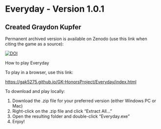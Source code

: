 # Everyday - Version 1.0.1
## Created Graydon Kupfer

Permanent archived version is available on Zenodo (use this link when citing the game as a source):

[![DOI](https://zenodo.org/badge/DOI/10.5281/zenodo.10892446.svg)](https://doi.org/10.5281/zenodo.10892446)

How to play Everyday

To play in a browser, use this link:

https://gak5275.github.io/GK-HonorsProject/Everyday/index.html

To download and play locally:
1. Download the .zip file for your preferred version (either Windows PC or Mac)
2. Right-click on the .zip file and click “Extract All…”
3. Open the resulting folder and double-click “Everyday.exe”
4. Enjoy!

